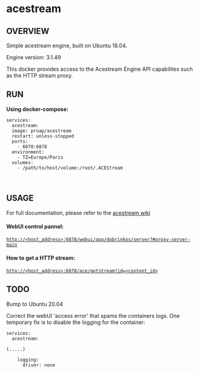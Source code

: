 # acestream

<h2>OVERVIEW</h2>
<p>Simple acestream engine, built on Ubuntu 18.04.</p>
<p>Engine version: 3.1.49</p>
<p>This docker provides access to the Acestream Engine API capabilites such as the HTTP stream proxy.&nbsp;</p>
<h2><strong>RUN</strong></h2>
<p><strong>Using docker-compose:</strong></p>
<p><code>services:</code><br /><code>&nbsp; acestream:</code><br /><code>&nbsp; image: proap/acestream</code><br /><code>&nbsp; restart: unless-stopped</code><br /><code>&nbsp; ports:</code><br /><code>&nbsp;&nbsp;&nbsp; - 6878:6878</code><br /><code>&nbsp; environment:</code><br /><code>&nbsp;&nbsp;&nbsp; - TZ=Europe/Paris</code><br /><code>&nbsp; volumes:</code><br /><code>&nbsp;&nbsp;&nbsp; - /path/to/host/volume:/root/.ACEStream</code></p>
<p>&nbsp;</p>
<h2>USAGE</h2>
<p>For full documentation, please refer to the <a href="https://wiki.acestream.media/Engine_HTTP_API">acestream wiki</a></p>
<h4>WebUI control pannel: <a href="http://[HOST-IP]:6878/webui/app/dobrinkos/server?#proxy-server-main"><code></code></a></h4>
<p><code><a href="http://&lt;host_address&gt;:6878/webui/app/dobrinkos/server?#proxy-server-main">http://&lt;host_address&gt;:6878/webui/app/dobrinkos/server?#proxy-server-main</a></code><code></code></p>
<h4>How to get a HTTP stream:<span id="How_to_get_HTTP_stream" class="mw-headline"></span></h4>
<pre><code><a href="http://&lt;host_address&gt;:6878/ace/getstream?id=&lt;content_id&gt;">http://&lt;host_address&gt;:6878/ace/getstream?id=&lt;content_id&gt;</a><br /></code></pre>
<h2>TODO</h2>
<p>Bump to Ubuntu 20.04</p>
<p>Correct the webUI 'access error' that spams the containers logs. One temporary fix is to disable the logging for the container:</p>
<p><code>services:</code><br /><code>&nbsp; acestream:</code></p>
<p><code>(.....)</code></p>
<p><code>&nbsp;&nbsp;&nbsp; logging:</code><br /><code>&nbsp;&nbsp; &nbsp;&nbsp; driver: none</code><code></code></p>
<p><code></code></p>
